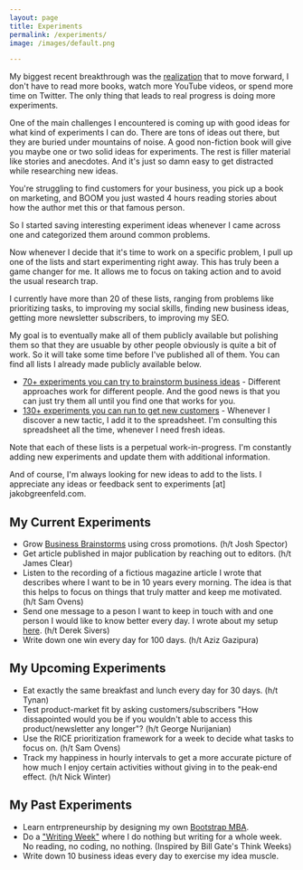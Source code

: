 ```yaml
---
layout: page
title: Experiments
permalink: /experiments/
image: /images/default.png

---
```



My biggest recent breakthrough was the [realization](/experiment-framework) that to move forward, I don't have to read more books, watch more YouTube videos, or spend more time on Twitter. The only thing that leads to real progress is doing more experiments.

One of the main challenges I encountered is coming up with good ideas for what kind of experiments I can do. There are tons of ideas out there, but they are buried under mountains of noise. A good non-fiction book will give you maybe one or two solid ideas for experiments. The rest is filler material like stories and anecdotes. And it's just so damn easy to get distracted while researching new ideas.

You're struggling to find customers for your business, you pick up a book on marketing, and BOOM you just wasted 4 hours reading stories about how the author met this or that famous person.

So I started saving interesting experiment ideas whenever I came across one and categorized them around common problems.

Now whenever I decide that it's time to work on a specific problem, I pull up one of the lists and start experimenting right away. This has truly been a game changer for me. It allows me to focus on taking action and to avoid the usual research trap. 

I currently have more than 20 of these lists, ranging from problems like prioritizing tasks, to improving my social skills, finding new business ideas, getting more newsletter subscribers, to improving my SEO. 

My goal is to eventually make all of them publicly available but polishing them so that they are usuable by other people obviously is quite a bit of work. So it will take some time before I've published all of them. You can find all lists I already made publicly available below. 

* [70+ experiments you can try to brainstorm business ideas](https://jakobgreenfeld.gumroad.com/l/idea_tactics/)  - Different approaches work for different people. And the good news is that you can just try them all until you find one that works for you.
* [130+ experiments you can run to get new customers](https://jakobgreenfeld.gumroad.com/l/get_customers) - Whenever I discover a new tactic, I add it to the spreadsheet. I'm consulting this spreadsheet all the time, whenever I need fresh ideas.

Note that each of these lists is a perpetual work-in-progress. I'm constantly adding new experiments and update them with additional information. 

And of course, I'm always looking for new ideas to add to the lists. I appreciate any ideas or feedback sent to experiments [at] jakobgreenfeld.com.


## My Current Experiments

* Grow [Business Brainstorms](https://businessbrainstorms.com) using cross promotions. (h/t Josh Spector)
* Get article published in major publication by reaching out to editors. (h/t James Clear)
* Listen to the recording of a fictious magazine article I wrote that describes where I want to be in 10 years every morning. The idea is that this helps to focus on things that truly matter and keep me motivated. (h/t Sam Ovens)
* Send one message to a peson I want to keep in touch with and one person I would like to know better every day. I wrote about my setup [here](/stay-in-touch). (h/t Derek Sivers)
* Write down one win every day for 100 days. (h/t Aziz Gazipura)

## My Upcoming Experiments

* Eat exactly the same breakfast and lunch every day for 30 days. (h/t Tynan)
* Test product-market fit by asking customers/subscribers "How dissapointed would you be if you wouldn't able to access this product/newsletter any longer"? (h/t George Nurijanian)
* Use the RICE prioritization framework for a week to decide what tasks to focus on. (h/t Sam Ovens)
* Track my happiness in hourly intervals to get a more accurate picture of how much I enjoy certain activities without giving in to the peak-end effect. (h/t Nick Winter)

## My Past Experiments

* Learn entrpreneurship by designing my own [Bootstrap MBA](/mba). 
* Do a ["Writing Week"](https://mobile.twitter.com/jakobgreenfeld/status/1547204224374607873) where I do nothing but writing for a whole week. No reading, no coding, no nothing. (Inspired by Bill Gate's Think Weeks)
* Write down 10 business ideas every day to exercise my idea muscle.